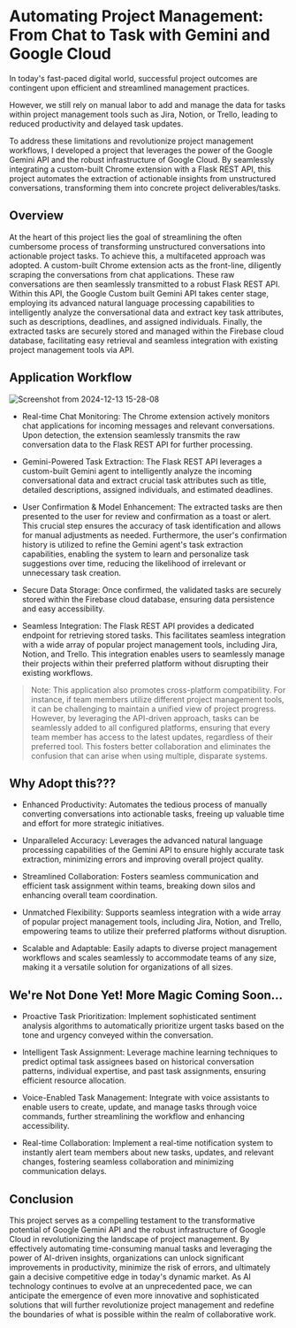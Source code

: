# Automating Project Management: From Chat to Task with Gemini and Google Cloud

In today's fast-paced digital world, successful project outcomes are contingent upon efficient and streamlined management practices.

However, we still rely on manual labor to add and manage the data for tasks within project management tools such as Jira, Notion, or Trello, leading to reduced productivity and delayed task updates.

To address these limitations and revolutionize project management workflows, I developed a project that leverages the power of the Google Gemini API and the robust infrastructure of Google Cloud. By seamlessly integrating a custom-built Chrome extension with a Flask REST API, this project automates the extraction of actionable insights from unstructured conversations, transforming them into concrete project deliverables/tasks.

## Overview

At the heart of this project lies the goal of streamlining the often cumbersome process of transforming unstructured conversations into actionable project tasks. To achieve this, a multifaceted approach was adopted. A custom-built Chrome extension acts as the front-line, diligently scraping the conversations from chat applications. These raw conversations are then seamlessly transmitted to a robust Flask REST API.
Within this API, the Google Custom built Gemini API takes center stage, employing its advanced natural language processing capabilities to intelligently analyze the conversational data and extract key task attributes, such as descriptions, deadlines, and assigned individuals.
Finally, the extracted tasks are securely stored and managed within the Firebase cloud database, facilitating easy retrieval and seamless integration with existing project management tools via API.

## Application Workflow

![Screenshot from 2024-12-13 15-28-08](https://github.com/user-attachments/assets/dd379169-b4d1-4d90-8bb8-af9eaa10b712)


- Real-time Chat Monitoring: The Chrome extension actively monitors chat applications for incoming messages and relevant conversations. Upon detection, the extension seamlessly transmits the raw conversation data to the Flask REST API for further processing.

- Gemini-Powered Task Extraction: The Flask REST API leverages a custom-built Gemini agent to intelligently analyze the incoming conversational data and extract crucial task attributes such as title, detailed descriptions, assigned individuals, and estimated deadlines.

- User Confirmation & Model Enhancement: The extracted tasks are then presented to the user for review and confirmation as a toast or alert. This crucial step ensures the accuracy of task identification and allows for manual adjustments as needed. Furthermore, the user's confirmation history is utilized to refine the Gemini agent's task extraction capabilities, enabling the system to learn and personalize task suggestions over time, reducing the likelihood of irrelevant or unnecessary task creation.

- Secure Data Storage: Once confirmed, the validated tasks are securely stored within the Firebase cloud database, ensuring data persistence and easy accessibility.

- Seamless Integration: The Flask REST API provides a dedicated endpoint for retrieving stored tasks. This facilitates seamless integration with a wide array of popular project management tools, including Jira, Notion, and Trello. This integration enables users to seamlessly manage their projects within their preferred platform without disrupting their existing workflows.

> Note: This application also promotes cross-platform compatibility. For instance, if team members utilize different project management tools, it can be challenging to maintain a unified view of project progress. However, by leveraging the API-driven approach, tasks can be seamlessly added to all configured platforms, ensuring that every team member has access to the latest updates, regardless of their preferred tool. This fosters better collaboration and eliminates the confusion that can arise when using multiple, disparate systems.

## Why Adopt this???

- Enhanced Productivity: Automates the tedious process of manually converting conversations into actionable tasks, freeing up valuable time and effort for more strategic initiatives.

- Unparalleled Accuracy: Leverages the advanced natural language processing capabilities of the Gemini API to ensure highly accurate task extraction, minimizing errors and improving overall project quality.

- Streamlined Collaboration: Fosters seamless communication and efficient task assignment within teams, breaking down silos and enhancing overall team coordination.

- Unmatched Flexibility: Supports seamless integration with a wide array of popular project management tools, including Jira, Notion, and Trello, empowering teams to utilize their preferred platforms without disruption.

- Scalable and Adaptable: Easily adapts to diverse project management workflows and scales seamlessly to accommodate teams of any size, making it a versatile solution for organizations of all sizes.

## We're Not Done Yet! More Magic Coming Soon…

- Proactive Task Prioritization: Implement sophisticated sentiment analysis algorithms to automatically prioritize urgent tasks based on the tone and urgency conveyed within the conversation.

- Intelligent Task Assignment: Leverage machine learning techniques to predict optimal task assignees based on historical conversation patterns, individual expertise, and past task assignments, ensuring efficient resource allocation.

- Voice-Enabled Task Management: Integrate with voice assistants to enable users to create, update, and manage tasks through voice commands, further streamlining the workflow and enhancing accessibility.

- Real-time Collaboration: Implement a real-time notification system to instantly alert team members about new tasks, updates, and relevant changes, fostering seamless collaboration and minimizing communication delays.

## Conclusion

This project serves as a compelling testament to the transformative potential of Google Gemini API and the robust infrastructure of Google Cloud in revolutionizing the landscape of project management. By effectively automating time-consuming manual tasks and leveraging the power of AI-driven insights, organizations can unlock significant improvements in productivity, minimize the risk of errors, and ultimately gain a decisive competitive edge in today's dynamic market. As AI technology continues to evolve at an unprecedented pace, we can anticipate the emergence of even more innovative and sophisticated solutions that will further revolutionize project management and redefine the boundaries of what is possible within the realm of collaborative work.
